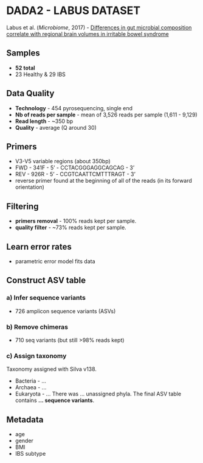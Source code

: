 # DADA2 - LABUS DATASET

Labus et al. (_Microbiome_, 2017) - [Differences in gut microbial composition correlate with regional brain volumes in irritable bowel syndrome][1]

[1]: https://microbiomejournal.biomedcentral.com/articles/10.1186/s40168-017-0260-z


## Samples
- **52 total**
- 23 Healthy & 29 IBS

## Data Quality
- **Technology** - 454 pyrosequencing, single end
- **Nb of reads per sample** - mean of 3,526 reads per sample (1,611 - 9,129)
- **Read length** - ~350 bp
- **Quality** - average (Q around 30)

## Primers
- V3-V5 variable regions (about 350bp)
- FWD - 341F - 5’ - CCTACGGGAGGCAGCAG - 3’
- REV -  926R - 5’ - CCGTCAATTCMTTTRAGT - 3’
- reverse primer found at the beginning of all of the reads (in its forward orientation)

## Filtering
- **primers removal** - 100% reads kept per sample.
- **quality filter** - \~73% reads kept per sample.

## Learn error rates
- parametric error model fits data

## Construct ASV table
### a) Infer sequence variants
- 726 amplicon sequence variants (ASVs)

### b) Remove chimeras
- 710 seq variants (but still >98% reads kept)

### c) Assign taxonomy
Taxonomy assigned with Silva v138.
- Bacteria - ...
- Archaea - ...
- Eukaryota - ...
There was ... unassigned phyla. The final ASV table contains **... sequence variants**.

## Metadata
- age
- gender
- BMI
- IBS subtype